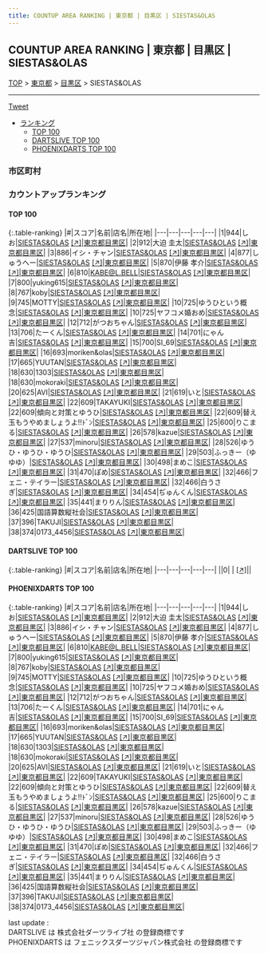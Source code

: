 ```yaml
---
title: COUNTUP AREA RANKING | 東京都 | 目黒区 | SIESTAS&OLAS
---
```

## COUNTUP AREA RANKING | 東京都 | 目黒区 | SIESTAS&OLAS

[TOP](/darts/rank/) > [東京都](/darts/rank/東京都/) > [目黒区](/darts/rank/東京都/目黒区/) > SIESTAS&OLAS

___

<a href="https://twitter.com/share?ref_src=twsrc%5Etfw" data-text="COUNTUP AREA RANKING | 東京都目黒区SIESTAS&OLAS" class="twitter-share-button" data-hashtags="DARTSLIVE,PHOENIXDARTS,darts,ダーツ" data-show-count="false">Tweet</a>

* [ランキング](#カウントアップランキング)
    * [TOP 100](#top-100)
    * [DARTSLIVE TOP 100](#dartslive-top-100)
    * [PHOENIXDARTS TOP 100](#phoenixdarts-top-100)

### 市区町村

<ul>

</ul>

### カウントアップランキング

#### TOP 100



{:.table-ranking}
|#|スコア|名前|店名|所在地|
|---|---|---|---|---|
|1|944|<span class="rank-name-pd">しお</span>|<a href="/darts/rank/shops/73145.html">SIESTAS&OLAS</a> <a href="https://vs.phoenixdarts.com/jp/shop/shopDetailInfo/s_73145?s_seq=73145">[↗]</a>|<a href="/darts/rank/東京都/目黒区">東京都目黒区</a>|
|2|912|<span class="rank-name-pd">大迫 圭太</span>|<a href="/darts/rank/shops/73145.html">SIESTAS&OLAS</a> <a href="https://vs.phoenixdarts.com/jp/shop/shopDetailInfo/s_73145?s_seq=73145">[↗]</a>|<a href="/darts/rank/東京都/目黒区">東京都目黒区</a>|
|3|886|<span class="rank-name-pd">イシ・チャン</span>|<a href="/darts/rank/shops/73145.html">SIESTAS&OLAS</a> <a href="https://vs.phoenixdarts.com/jp/shop/shopDetailInfo/s_73145?s_seq=73145">[↗]</a>|<a href="/darts/rank/東京都/目黒区">東京都目黒区</a>|
|4|877|<span class="rank-name-pd">しゅうへー</span>|<a href="/darts/rank/shops/73145.html">SIESTAS&OLAS</a> <a href="https://vs.phoenixdarts.com/jp/shop/shopDetailInfo/s_73145?s_seq=73145">[↗]</a>|<a href="/darts/rank/東京都/目黒区">東京都目黒区</a>|
|5|870|<span class="rank-name-pd">伊藤 孝介</span>|<a href="/darts/rank/shops/73145.html">SIESTAS&OLAS</a> <a href="https://vs.phoenixdarts.com/jp/shop/shopDetailInfo/s_73145?s_seq=73145">[↗]</a>|<a href="/darts/rank/東京都/目黒区">東京都目黒区</a>|
|6|810|<span class="rank-name-pd">KABE@L.BELL</span>|<a href="/darts/rank/shops/73145.html">SIESTAS&OLAS</a> <a href="https://vs.phoenixdarts.com/jp/shop/shopDetailInfo/s_73145?s_seq=73145">[↗]</a>|<a href="/darts/rank/東京都/目黒区">東京都目黒区</a>|
|7|800|<span class="rank-name-pd">yuking615</span>|<a href="/darts/rank/shops/73145.html">SIESTAS&OLAS</a> <a href="https://vs.phoenixdarts.com/jp/shop/shopDetailInfo/s_73145?s_seq=73145">[↗]</a>|<a href="/darts/rank/東京都/目黒区">東京都目黒区</a>|
|8|767|<span class="rank-name-pd">koby</span>|<a href="/darts/rank/shops/73145.html">SIESTAS&OLAS</a> <a href="https://vs.phoenixdarts.com/jp/shop/shopDetailInfo/s_73145?s_seq=73145">[↗]</a>|<a href="/darts/rank/東京都/目黒区">東京都目黒区</a>|
|9|745|<span class="rank-name-pd">MOTTY</span>|<a href="/darts/rank/shops/73145.html">SIESTAS&OLAS</a> <a href="https://vs.phoenixdarts.com/jp/shop/shopDetailInfo/s_73145?s_seq=73145">[↗]</a>|<a href="/darts/rank/東京都/目黒区">東京都目黒区</a>|
|10|725|<span class="rank-name-pd">ゆうひという概念</span>|<a href="/darts/rank/shops/73145.html">SIESTAS&OLAS</a> <a href="https://vs.phoenixdarts.com/jp/shop/shopDetailInfo/s_73145?s_seq=73145">[↗]</a>|<a href="/darts/rank/東京都/目黒区">東京都目黒区</a>|
|10|725|<span class="rank-name-pd">ヤフコメ婚おめ</span>|<a href="/darts/rank/shops/73145.html">SIESTAS&OLAS</a> <a href="https://vs.phoenixdarts.com/jp/shop/shopDetailInfo/s_73145?s_seq=73145">[↗]</a>|<a href="/darts/rank/東京都/目黒区">東京都目黒区</a>|
|12|712|<span class="rank-name-pd">がつおちゃん</span>|<a href="/darts/rank/shops/73145.html">SIESTAS&OLAS</a> <a href="https://vs.phoenixdarts.com/jp/shop/shopDetailInfo/s_73145?s_seq=73145">[↗]</a>|<a href="/darts/rank/東京都/目黒区">東京都目黒区</a>|
|13|706|<span class="rank-name-pd">たーくん</span>|<a href="/darts/rank/shops/73145.html">SIESTAS&OLAS</a> <a href="https://vs.phoenixdarts.com/jp/shop/shopDetailInfo/s_73145?s_seq=73145">[↗]</a>|<a href="/darts/rank/東京都/目黒区">東京都目黒区</a>|
|14|701|<span class="rank-name-pd">にゃん吉</span>|<a href="/darts/rank/shops/73145.html">SIESTAS&OLAS</a> <a href="https://vs.phoenixdarts.com/jp/shop/shopDetailInfo/s_73145?s_seq=73145">[↗]</a>|<a href="/darts/rank/東京都/目黒区">東京都目黒区</a>|
|15|700|<span class="rank-name-pd">SI_69</span>|<a href="/darts/rank/shops/73145.html">SIESTAS&OLAS</a> <a href="https://vs.phoenixdarts.com/jp/shop/shopDetailInfo/s_73145?s_seq=73145">[↗]</a>|<a href="/darts/rank/東京都/目黒区">東京都目黒区</a>|
|16|693|<span class="rank-name-pd">moriken&amp;olas</span>|<a href="/darts/rank/shops/73145.html">SIESTAS&OLAS</a> <a href="https://vs.phoenixdarts.com/jp/shop/shopDetailInfo/s_73145?s_seq=73145">[↗]</a>|<a href="/darts/rank/東京都/目黒区">東京都目黒区</a>|
|17|665|<span class="rank-name-pd">YUUTAN</span>|<a href="/darts/rank/shops/73145.html">SIESTAS&OLAS</a> <a href="https://vs.phoenixdarts.com/jp/shop/shopDetailInfo/s_73145?s_seq=73145">[↗]</a>|<a href="/darts/rank/東京都/目黒区">東京都目黒区</a>|
|18|630|<span class="rank-name-pd">1303</span>|<a href="/darts/rank/shops/73145.html">SIESTAS&OLAS</a> <a href="https://vs.phoenixdarts.com/jp/shop/shopDetailInfo/s_73145?s_seq=73145">[↗]</a>|<a href="/darts/rank/東京都/目黒区">東京都目黒区</a>|
|18|630|<span class="rank-name-pd">mokoraki</span>|<a href="/darts/rank/shops/73145.html">SIESTAS&OLAS</a> <a href="https://vs.phoenixdarts.com/jp/shop/shopDetailInfo/s_73145?s_seq=73145">[↗]</a>|<a href="/darts/rank/東京都/目黒区">東京都目黒区</a>|
|20|625|<span class="rank-name-pd">AVI</span>|<a href="/darts/rank/shops/73145.html">SIESTAS&OLAS</a> <a href="https://vs.phoenixdarts.com/jp/shop/shopDetailInfo/s_73145?s_seq=73145">[↗]</a>|<a href="/darts/rank/東京都/目黒区">東京都目黒区</a>|
|21|619|<span class="rank-name-pd">いと</span>|<a href="/darts/rank/shops/73145.html">SIESTAS&OLAS</a> <a href="https://vs.phoenixdarts.com/jp/shop/shopDetailInfo/s_73145?s_seq=73145">[↗]</a>|<a href="/darts/rank/東京都/目黒区">東京都目黒区</a>|
|22|609|<span class="rank-name-pd">TAKAYUKI</span>|<a href="/darts/rank/shops/73145.html">SIESTAS&OLAS</a> <a href="https://vs.phoenixdarts.com/jp/shop/shopDetailInfo/s_73145?s_seq=73145">[↗]</a>|<a href="/darts/rank/東京都/目黒区">東京都目黒区</a>|
|22|609|<span class="rank-name-pd">傾向と対策とゆうひ</span>|<a href="/darts/rank/shops/73145.html">SIESTAS&OLAS</a> <a href="https://vs.phoenixdarts.com/jp/shop/shopDetailInfo/s_73145?s_seq=73145">[↗]</a>|<a href="/darts/rank/東京都/目黒区">東京都目黒区</a>|
|22|609|<span class="rank-name-pd">替え玉もうやめましょうよ!!ﾄﾞﾝ</span>|<a href="/darts/rank/shops/73145.html">SIESTAS&OLAS</a> <a href="https://vs.phoenixdarts.com/jp/shop/shopDetailInfo/s_73145?s_seq=73145">[↗]</a>|<a href="/darts/rank/東京都/目黒区">東京都目黒区</a>|
|25|600|<span class="rank-name-pd">りこまる</span>|<a href="/darts/rank/shops/73145.html">SIESTAS&OLAS</a> <a href="https://vs.phoenixdarts.com/jp/shop/shopDetailInfo/s_73145?s_seq=73145">[↗]</a>|<a href="/darts/rank/東京都/目黒区">東京都目黒区</a>|
|26|578|<span class="rank-name-pd">kazue</span>|<a href="/darts/rank/shops/73145.html">SIESTAS&OLAS</a> <a href="https://vs.phoenixdarts.com/jp/shop/shopDetailInfo/s_73145?s_seq=73145">[↗]</a>|<a href="/darts/rank/東京都/目黒区">東京都目黒区</a>|
|27|537|<span class="rank-name-pd">minoru</span>|<a href="/darts/rank/shops/73145.html">SIESTAS&OLAS</a> <a href="https://vs.phoenixdarts.com/jp/shop/shopDetailInfo/s_73145?s_seq=73145">[↗]</a>|<a href="/darts/rank/東京都/目黒区">東京都目黒区</a>|
|28|526|<span class="rank-name-pd">ゆうひ・ゆうひ・ゆうひ</span>|<a href="/darts/rank/shops/73145.html">SIESTAS&OLAS</a> <a href="https://vs.phoenixdarts.com/jp/shop/shopDetailInfo/s_73145?s_seq=73145">[↗]</a>|<a href="/darts/rank/東京都/目黒区">東京都目黒区</a>|
|29|503|<span class="rank-name-pd">ふっきー（ゆゆゆ）</span>|<a href="/darts/rank/shops/73145.html">SIESTAS&OLAS</a> <a href="https://vs.phoenixdarts.com/jp/shop/shopDetailInfo/s_73145?s_seq=73145">[↗]</a>|<a href="/darts/rank/東京都/目黒区">東京都目黒区</a>|
|30|498|<span class="rank-name-pd">まめこ</span>|<a href="/darts/rank/shops/73145.html">SIESTAS&OLAS</a> <a href="https://vs.phoenixdarts.com/jp/shop/shopDetailInfo/s_73145?s_seq=73145">[↗]</a>|<a href="/darts/rank/東京都/目黒区">東京都目黒区</a>|
|31|470|<span class="rank-name-pd">ぽめ</span>|<a href="/darts/rank/shops/73145.html">SIESTAS&OLAS</a> <a href="https://vs.phoenixdarts.com/jp/shop/shopDetailInfo/s_73145?s_seq=73145">[↗]</a>|<a href="/darts/rank/東京都/目黒区">東京都目黒区</a>|
|32|466|<span class="rank-name-pd">フェニ・テイラー</span>|<a href="/darts/rank/shops/73145.html">SIESTAS&OLAS</a> <a href="https://vs.phoenixdarts.com/jp/shop/shopDetailInfo/s_73145?s_seq=73145">[↗]</a>|<a href="/darts/rank/東京都/目黒区">東京都目黒区</a>|
|32|466|<span class="rank-name-pd">白うさぎ</span>|<a href="/darts/rank/shops/73145.html">SIESTAS&OLAS</a> <a href="https://vs.phoenixdarts.com/jp/shop/shopDetailInfo/s_73145?s_seq=73145">[↗]</a>|<a href="/darts/rank/東京都/目黒区">東京都目黒区</a>|
|34|454|<span class="rank-name-pd">ぢゅんくん</span>|<a href="/darts/rank/shops/73145.html">SIESTAS&OLAS</a> <a href="https://vs.phoenixdarts.com/jp/shop/shopDetailInfo/s_73145?s_seq=73145">[↗]</a>|<a href="/darts/rank/東京都/目黒区">東京都目黒区</a>|
|35|441|<span class="rank-name-pd">まりりん</span>|<a href="/darts/rank/shops/73145.html">SIESTAS&OLAS</a> <a href="https://vs.phoenixdarts.com/jp/shop/shopDetailInfo/s_73145?s_seq=73145">[↗]</a>|<a href="/darts/rank/東京都/目黒区">東京都目黒区</a>|
|36|425|<span class="rank-name-pd">国語算数縦社会</span>|<a href="/darts/rank/shops/73145.html">SIESTAS&OLAS</a> <a href="https://vs.phoenixdarts.com/jp/shop/shopDetailInfo/s_73145?s_seq=73145">[↗]</a>|<a href="/darts/rank/東京都/目黒区">東京都目黒区</a>|
|37|396|<span class="rank-name-pd">TAKUJI</span>|<a href="/darts/rank/shops/73145.html">SIESTAS&OLAS</a> <a href="https://vs.phoenixdarts.com/jp/shop/shopDetailInfo/s_73145?s_seq=73145">[↗]</a>|<a href="/darts/rank/東京都/目黒区">東京都目黒区</a>|
|38|374|<span class="rank-name-pd">0173_4456</span>|<a href="/darts/rank/shops/73145.html">SIESTAS&OLAS</a> <a href="https://vs.phoenixdarts.com/jp/shop/shopDetailInfo/s_73145?s_seq=73145">[↗]</a>|<a href="/darts/rank/東京都/目黒区">東京都目黒区</a>|


#### DARTSLIVE TOP 100



{:.table-ranking}
|#|スコア|名前|店名|所在地|
|---|---|---|---|---|
||0|<span class="rank-name-dl"> </span>|<a href="/darts/rank/shops/.html"></a> <a href="">[↗]</a>|<a href="/darts/rank//"></a>|


#### PHOENIXDARTS TOP 100



{:.table-ranking}
|#|スコア|名前|店名|所在地|
|---|---|---|---|---|
|1|944|<span class="rank-name-pd">しお</span>|<a href="/darts/rank/shops/73145.html">SIESTAS&OLAS</a> <a href="https://vs.phoenixdarts.com/jp/shop/shopDetailInfo/s_73145?s_seq=73145">[↗]</a>|<a href="/darts/rank/東京都/目黒区">東京都目黒区</a>|
|2|912|<span class="rank-name-pd">大迫 圭太</span>|<a href="/darts/rank/shops/73145.html">SIESTAS&OLAS</a> <a href="https://vs.phoenixdarts.com/jp/shop/shopDetailInfo/s_73145?s_seq=73145">[↗]</a>|<a href="/darts/rank/東京都/目黒区">東京都目黒区</a>|
|3|886|<span class="rank-name-pd">イシ・チャン</span>|<a href="/darts/rank/shops/73145.html">SIESTAS&OLAS</a> <a href="https://vs.phoenixdarts.com/jp/shop/shopDetailInfo/s_73145?s_seq=73145">[↗]</a>|<a href="/darts/rank/東京都/目黒区">東京都目黒区</a>|
|4|877|<span class="rank-name-pd">しゅうへー</span>|<a href="/darts/rank/shops/73145.html">SIESTAS&OLAS</a> <a href="https://vs.phoenixdarts.com/jp/shop/shopDetailInfo/s_73145?s_seq=73145">[↗]</a>|<a href="/darts/rank/東京都/目黒区">東京都目黒区</a>|
|5|870|<span class="rank-name-pd">伊藤 孝介</span>|<a href="/darts/rank/shops/73145.html">SIESTAS&OLAS</a> <a href="https://vs.phoenixdarts.com/jp/shop/shopDetailInfo/s_73145?s_seq=73145">[↗]</a>|<a href="/darts/rank/東京都/目黒区">東京都目黒区</a>|
|6|810|<span class="rank-name-pd">KABE@L.BELL</span>|<a href="/darts/rank/shops/73145.html">SIESTAS&OLAS</a> <a href="https://vs.phoenixdarts.com/jp/shop/shopDetailInfo/s_73145?s_seq=73145">[↗]</a>|<a href="/darts/rank/東京都/目黒区">東京都目黒区</a>|
|7|800|<span class="rank-name-pd">yuking615</span>|<a href="/darts/rank/shops/73145.html">SIESTAS&OLAS</a> <a href="https://vs.phoenixdarts.com/jp/shop/shopDetailInfo/s_73145?s_seq=73145">[↗]</a>|<a href="/darts/rank/東京都/目黒区">東京都目黒区</a>|
|8|767|<span class="rank-name-pd">koby</span>|<a href="/darts/rank/shops/73145.html">SIESTAS&OLAS</a> <a href="https://vs.phoenixdarts.com/jp/shop/shopDetailInfo/s_73145?s_seq=73145">[↗]</a>|<a href="/darts/rank/東京都/目黒区">東京都目黒区</a>|
|9|745|<span class="rank-name-pd">MOTTY</span>|<a href="/darts/rank/shops/73145.html">SIESTAS&OLAS</a> <a href="https://vs.phoenixdarts.com/jp/shop/shopDetailInfo/s_73145?s_seq=73145">[↗]</a>|<a href="/darts/rank/東京都/目黒区">東京都目黒区</a>|
|10|725|<span class="rank-name-pd">ゆうひという概念</span>|<a href="/darts/rank/shops/73145.html">SIESTAS&OLAS</a> <a href="https://vs.phoenixdarts.com/jp/shop/shopDetailInfo/s_73145?s_seq=73145">[↗]</a>|<a href="/darts/rank/東京都/目黒区">東京都目黒区</a>|
|10|725|<span class="rank-name-pd">ヤフコメ婚おめ</span>|<a href="/darts/rank/shops/73145.html">SIESTAS&OLAS</a> <a href="https://vs.phoenixdarts.com/jp/shop/shopDetailInfo/s_73145?s_seq=73145">[↗]</a>|<a href="/darts/rank/東京都/目黒区">東京都目黒区</a>|
|12|712|<span class="rank-name-pd">がつおちゃん</span>|<a href="/darts/rank/shops/73145.html">SIESTAS&OLAS</a> <a href="https://vs.phoenixdarts.com/jp/shop/shopDetailInfo/s_73145?s_seq=73145">[↗]</a>|<a href="/darts/rank/東京都/目黒区">東京都目黒区</a>|
|13|706|<span class="rank-name-pd">たーくん</span>|<a href="/darts/rank/shops/73145.html">SIESTAS&OLAS</a> <a href="https://vs.phoenixdarts.com/jp/shop/shopDetailInfo/s_73145?s_seq=73145">[↗]</a>|<a href="/darts/rank/東京都/目黒区">東京都目黒区</a>|
|14|701|<span class="rank-name-pd">にゃん吉</span>|<a href="/darts/rank/shops/73145.html">SIESTAS&OLAS</a> <a href="https://vs.phoenixdarts.com/jp/shop/shopDetailInfo/s_73145?s_seq=73145">[↗]</a>|<a href="/darts/rank/東京都/目黒区">東京都目黒区</a>|
|15|700|<span class="rank-name-pd">SI_69</span>|<a href="/darts/rank/shops/73145.html">SIESTAS&OLAS</a> <a href="https://vs.phoenixdarts.com/jp/shop/shopDetailInfo/s_73145?s_seq=73145">[↗]</a>|<a href="/darts/rank/東京都/目黒区">東京都目黒区</a>|
|16|693|<span class="rank-name-pd">moriken&amp;olas</span>|<a href="/darts/rank/shops/73145.html">SIESTAS&OLAS</a> <a href="https://vs.phoenixdarts.com/jp/shop/shopDetailInfo/s_73145?s_seq=73145">[↗]</a>|<a href="/darts/rank/東京都/目黒区">東京都目黒区</a>|
|17|665|<span class="rank-name-pd">YUUTAN</span>|<a href="/darts/rank/shops/73145.html">SIESTAS&OLAS</a> <a href="https://vs.phoenixdarts.com/jp/shop/shopDetailInfo/s_73145?s_seq=73145">[↗]</a>|<a href="/darts/rank/東京都/目黒区">東京都目黒区</a>|
|18|630|<span class="rank-name-pd">1303</span>|<a href="/darts/rank/shops/73145.html">SIESTAS&OLAS</a> <a href="https://vs.phoenixdarts.com/jp/shop/shopDetailInfo/s_73145?s_seq=73145">[↗]</a>|<a href="/darts/rank/東京都/目黒区">東京都目黒区</a>|
|18|630|<span class="rank-name-pd">mokoraki</span>|<a href="/darts/rank/shops/73145.html">SIESTAS&OLAS</a> <a href="https://vs.phoenixdarts.com/jp/shop/shopDetailInfo/s_73145?s_seq=73145">[↗]</a>|<a href="/darts/rank/東京都/目黒区">東京都目黒区</a>|
|20|625|<span class="rank-name-pd">AVI</span>|<a href="/darts/rank/shops/73145.html">SIESTAS&OLAS</a> <a href="https://vs.phoenixdarts.com/jp/shop/shopDetailInfo/s_73145?s_seq=73145">[↗]</a>|<a href="/darts/rank/東京都/目黒区">東京都目黒区</a>|
|21|619|<span class="rank-name-pd">いと</span>|<a href="/darts/rank/shops/73145.html">SIESTAS&OLAS</a> <a href="https://vs.phoenixdarts.com/jp/shop/shopDetailInfo/s_73145?s_seq=73145">[↗]</a>|<a href="/darts/rank/東京都/目黒区">東京都目黒区</a>|
|22|609|<span class="rank-name-pd">TAKAYUKI</span>|<a href="/darts/rank/shops/73145.html">SIESTAS&OLAS</a> <a href="https://vs.phoenixdarts.com/jp/shop/shopDetailInfo/s_73145?s_seq=73145">[↗]</a>|<a href="/darts/rank/東京都/目黒区">東京都目黒区</a>|
|22|609|<span class="rank-name-pd">傾向と対策とゆうひ</span>|<a href="/darts/rank/shops/73145.html">SIESTAS&OLAS</a> <a href="https://vs.phoenixdarts.com/jp/shop/shopDetailInfo/s_73145?s_seq=73145">[↗]</a>|<a href="/darts/rank/東京都/目黒区">東京都目黒区</a>|
|22|609|<span class="rank-name-pd">替え玉もうやめましょうよ!!ﾄﾞﾝ</span>|<a href="/darts/rank/shops/73145.html">SIESTAS&OLAS</a> <a href="https://vs.phoenixdarts.com/jp/shop/shopDetailInfo/s_73145?s_seq=73145">[↗]</a>|<a href="/darts/rank/東京都/目黒区">東京都目黒区</a>|
|25|600|<span class="rank-name-pd">りこまる</span>|<a href="/darts/rank/shops/73145.html">SIESTAS&OLAS</a> <a href="https://vs.phoenixdarts.com/jp/shop/shopDetailInfo/s_73145?s_seq=73145">[↗]</a>|<a href="/darts/rank/東京都/目黒区">東京都目黒区</a>|
|26|578|<span class="rank-name-pd">kazue</span>|<a href="/darts/rank/shops/73145.html">SIESTAS&OLAS</a> <a href="https://vs.phoenixdarts.com/jp/shop/shopDetailInfo/s_73145?s_seq=73145">[↗]</a>|<a href="/darts/rank/東京都/目黒区">東京都目黒区</a>|
|27|537|<span class="rank-name-pd">minoru</span>|<a href="/darts/rank/shops/73145.html">SIESTAS&OLAS</a> <a href="https://vs.phoenixdarts.com/jp/shop/shopDetailInfo/s_73145?s_seq=73145">[↗]</a>|<a href="/darts/rank/東京都/目黒区">東京都目黒区</a>|
|28|526|<span class="rank-name-pd">ゆうひ・ゆうひ・ゆうひ</span>|<a href="/darts/rank/shops/73145.html">SIESTAS&OLAS</a> <a href="https://vs.phoenixdarts.com/jp/shop/shopDetailInfo/s_73145?s_seq=73145">[↗]</a>|<a href="/darts/rank/東京都/目黒区">東京都目黒区</a>|
|29|503|<span class="rank-name-pd">ふっきー（ゆゆゆ）</span>|<a href="/darts/rank/shops/73145.html">SIESTAS&OLAS</a> <a href="https://vs.phoenixdarts.com/jp/shop/shopDetailInfo/s_73145?s_seq=73145">[↗]</a>|<a href="/darts/rank/東京都/目黒区">東京都目黒区</a>|
|30|498|<span class="rank-name-pd">まめこ</span>|<a href="/darts/rank/shops/73145.html">SIESTAS&OLAS</a> <a href="https://vs.phoenixdarts.com/jp/shop/shopDetailInfo/s_73145?s_seq=73145">[↗]</a>|<a href="/darts/rank/東京都/目黒区">東京都目黒区</a>|
|31|470|<span class="rank-name-pd">ぽめ</span>|<a href="/darts/rank/shops/73145.html">SIESTAS&OLAS</a> <a href="https://vs.phoenixdarts.com/jp/shop/shopDetailInfo/s_73145?s_seq=73145">[↗]</a>|<a href="/darts/rank/東京都/目黒区">東京都目黒区</a>|
|32|466|<span class="rank-name-pd">フェニ・テイラー</span>|<a href="/darts/rank/shops/73145.html">SIESTAS&OLAS</a> <a href="https://vs.phoenixdarts.com/jp/shop/shopDetailInfo/s_73145?s_seq=73145">[↗]</a>|<a href="/darts/rank/東京都/目黒区">東京都目黒区</a>|
|32|466|<span class="rank-name-pd">白うさぎ</span>|<a href="/darts/rank/shops/73145.html">SIESTAS&OLAS</a> <a href="https://vs.phoenixdarts.com/jp/shop/shopDetailInfo/s_73145?s_seq=73145">[↗]</a>|<a href="/darts/rank/東京都/目黒区">東京都目黒区</a>|
|34|454|<span class="rank-name-pd">ぢゅんくん</span>|<a href="/darts/rank/shops/73145.html">SIESTAS&OLAS</a> <a href="https://vs.phoenixdarts.com/jp/shop/shopDetailInfo/s_73145?s_seq=73145">[↗]</a>|<a href="/darts/rank/東京都/目黒区">東京都目黒区</a>|
|35|441|<span class="rank-name-pd">まりりん</span>|<a href="/darts/rank/shops/73145.html">SIESTAS&OLAS</a> <a href="https://vs.phoenixdarts.com/jp/shop/shopDetailInfo/s_73145?s_seq=73145">[↗]</a>|<a href="/darts/rank/東京都/目黒区">東京都目黒区</a>|
|36|425|<span class="rank-name-pd">国語算数縦社会</span>|<a href="/darts/rank/shops/73145.html">SIESTAS&OLAS</a> <a href="https://vs.phoenixdarts.com/jp/shop/shopDetailInfo/s_73145?s_seq=73145">[↗]</a>|<a href="/darts/rank/東京都/目黒区">東京都目黒区</a>|
|37|396|<span class="rank-name-pd">TAKUJI</span>|<a href="/darts/rank/shops/73145.html">SIESTAS&OLAS</a> <a href="https://vs.phoenixdarts.com/jp/shop/shopDetailInfo/s_73145?s_seq=73145">[↗]</a>|<a href="/darts/rank/東京都/目黒区">東京都目黒区</a>|
|38|374|<span class="rank-name-pd">0173_4456</span>|<a href="/darts/rank/shops/73145.html">SIESTAS&OLAS</a> <a href="https://vs.phoenixdarts.com/jp/shop/shopDetailInfo/s_73145?s_seq=73145">[↗]</a>|<a href="/darts/rank/東京都/目黒区">東京都目黒区</a>|


<div class="footer border-top border-gray-light mt-5 pt-3 text-right text-gray">
    last update : <span style="font-weight: italic" id="foot_last_modified"></span><br />
    DARTSLIVE は 株式会社ダーツライブ社 の登録商標です<br />
    PHOENIXDARTS は フェニックスダーツジャパン株式会社 の登録商標です<br />
</div>

<script src="https://cdnjs.cloudflare.com/ajax/libs/jquery.tablesorter/2.31.3/js/jquery.tablesorter.min.js" integrity="sha512-qzgd5cYSZcosqpzpn7zF2ZId8f/8CHmFKZ8j7mU4OUXTNRd5g+ZHBPsgKEwoqxCtdQvExE5LprwwPAgoicguNg==" crossorigin="anonymous" referrerpolicy="no-referrer"></script>
<link rel="stylesheet" href="https://cdnjs.cloudflare.com/ajax/libs/jquery.tablesorter/2.31.3/css/theme.default.min.css" integrity="sha512-wghhOJkjQX0Lh3NSWvNKeZ0ZpNn+SPVXX1Qyc9OCaogADktxrBiBdKGDoqVUOyhStvMBmJQ8ZdMHiR3wuEq8+w==" crossorigin="anonymous" referrerpolicy="no-referrer" />
<script>
$(function() {
    $(".table-ranking").tablesorter({sortList:[[0, 0]]});
    $("#foot_last_modified").text(formatDate(new Date(document.lastModified), 'yyyy-MM-dd HH:mm:ss'));
});
</script>

<script async src="https://platform.twitter.com/widgets.js" charset="utf-8"></script>